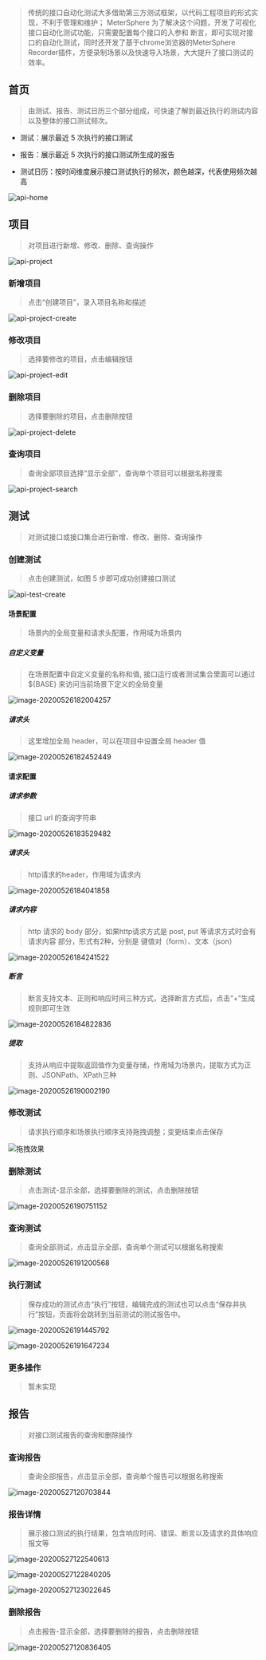 > 传统的接口自动化测试大多借助第三方测试框架，以代码工程项目的形式实现，不利于管理和维护； MeterSphere 为了解决这个问题，开发了可视化接口自动化测试功能，只需要配置每个接口的入参和 断言，即可实现对接口的自动化测试，同时还开发了基于chrome浏览器的MeterSphere Recorder插件，方便录制场景以及快速导入场景，大大提升了接口测试的效率。

## 首页
> 由测试、报告、测试日历三个部分组成，可快速了解到最近执行的测试内容以及整体的接口测试频次。

- 测试：展示最近 5 次执行的接口测试

- 报告：展示最近 5 次执行的接口测试所生成的报告

- 测试日历：按时间维度展示接口测试执行的频次，颜色越深，代表使用频次越高

![api-home](../img/api/api-home.png)

## 项目
> 对项目进行新增、修改、删除、查询操作

![api-project](../img/api/api-project.png)



### 新增项目
> 点击“创建项目”，录入项目名称和描述

  ![api-project-create](../img/api/api-project-create.png)

  

### 修改项目
> 选择要修改的项目，点击编辑按钮

  ![api-project-edit](../img/api/api-project-edit.png)

  

### 删除项目
> 选择要删除的项目，点击删除按钮

  ![api-project-delete](../img/api/api-project-delete.png)

  

### 查询项目
> 查询全部项目选择“显示全部”，查询单个项目可以根据名称搜索

  ![api-project-search](../img/api/api-project-search.png)

  

## 测试

> 对测试接口或接口集合进行新增、修改、删除、查询操作

### 创建测试
> 点击创建测试，如图 5 步即可成功创建接口测试

  ![api-test-create](../img/api/api-test-create.png)

#### 场景配置
> 场景内的全局变量和请求头配置，作用域为场景内

##### 自定义变量
> 在场景配置中自定义变量的名称和值, 接口运行或者测试集合里面可以通过 ${BASE} 来访问当前场景下定义的全局变量

![image-20200526182004257](../img/api/image-20200526182004257.png)

##### 请求头
> 这里增加全局 header，可以在项目中设置全局 header 值

![image-20200526182452449](../img/api/image-20200526182452449.png)

#### 请求配置

##### 请求参数
> 接口 url 的查询字符串

![image-20200526183529482](../img/api/image-20200526183529482.png)

##### 请求头
> http请求的header，作用域为请求内

![image-20200526184041858](../img/api/image-20200526184041858.png)

##### 请求内容
> http 请求的 body 部分，如果http请求方式是 post, put 等请求方式时会有 请求内容 部分，形式有2种，分别是 键值对（form）、文本（json）

![image-20200526184241522](../img/api/image-20200526184241522.png)


##### 断言
> 断言支持文本、正则和响应时间三种方式，选择断言方式后，点击“+”生成规则即可生效

![image-20200526184822836](../img/api/image-20200526184822836.png)

##### 提取
> 支持从响应中提取返回值作为变量存储，作用域为场景内，提取方式为正则、JSONPath、XPath三种

![image-20200526190002190](../img/api/image-20200526190002190.png)


### 修改测试
> 请求执行顺序和场景执行顺序支持拖拽调整；变更结束点击保存

  ![拖拽效果](../img/api/拖拽效果.gif)


### 删除测试
> 点击测试-显示全部，选择要删除的测试，点击删除按钮

  ![image-20200526190751152](../img/api/image-20200526190751152.png)

### 查询测试
> 查询全部测试，点击显示全部，查询单个测试可以根据名称搜索

  ![image-20200526191200568](../img/api/image-20200526191200568.png)

### 执行测试
> 保存成功的测试点击“执行”按钮，编辑完成的测试也可以点击“保存并执行”按钮，页面将会跳转到当前测试的测试报告中。

  ![image-20200526191445792](../img/api/image-20200526191445792.png)

  ![image-20200526191647234](../img/api/image-20200526191647234.png)

### 更多操作
> 暂未实现

## 报告

> 对接口测试报告的查询和删除操作

### 查询报告

> 查询全部报告，点击显示全部，查询单个报告可以根据名称搜索

![image-20200527120703844](../img/api/image-20200527120703844.png)

### 报告详情

> 展示接口测试的执行结果，包含响应时间、错误、断言以及请求的具体响应报文等

![image-20200527122540613](../img/api/image-20200527122540613.png)

![image-20200527122840205](../img/api/image-20200527122840205.png)

![image-20200527123022645](../img/api/image-20200527123022645.png)

### 删除报告

> 点击报告-显示全部，选择要删除的报告，点击删除按钮

![image-20200527120836405](../img/api/image-20200527120836405.png)





